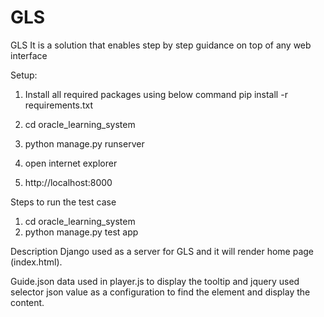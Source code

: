 # GLS
GLS
It is a solution that enables step by step guidance on top of any web interface


Setup:
1. Install all required packages using below command
   pip install -r requirements.txt

2. cd  oracle_learning_system
3. python manage.py runserver
4. open internet explorer
5. http://localhost:8000


Steps to run the test case

1. cd oracle_learning_system
2. python manage.py test app

Description
Django used as a server for GLS and it will render home page (index.html). 

Guide.json data used in player.js to display the tooltip and jquery used selector json value as a configuration to find the element and display the content.

   	
